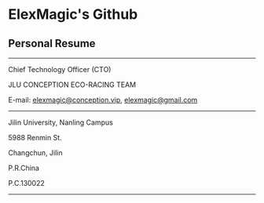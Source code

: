 # ElexMagic's Github

## Personal Resume


---


Chief Technology Officer (CTO)

JLU CONCEPTION ECO-RACING TEAM

E-mail: elexmagic@conception.vip, elexmagic@gmail.com


---


Jilin University, Nanling Campus

5988 Renmin St.

Changchun, Jilin

P.R.China

P.C.130022

---
